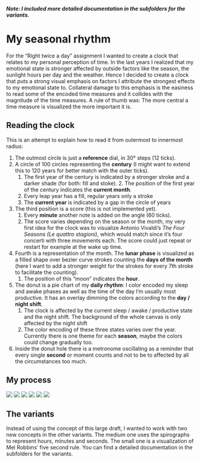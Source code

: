_**Note: I included more detailed documentation in the subfolders for the variants.**_

# My seasonal rhythm

For the “Right twice a day” assignment I wanted to create a clock that relates to my personal perception of time. In the last years I realized that my emotional state is stronger affected by outside factors like the season, the sunlight hours per day and the weather. Hence I decided to create a clock that puts a strong visual emphasis on factors I attribute the strongest effects to my emotional state to. Collateral damage to this emphasis is the easiness to read some of the encoded time measures and it collides with the magnitude of the time measures. A rule of thumb was: The more central a time measure is visualized the more important it is.


## Reading the clock

This is an attempt to explain how to read it from outermost to innermost radius:

1. The outmost circle is just a **reference** dial, in 30° steps (12 ticks).
2. A circle of 100 circles representing the **century** (I might want to extend this to 120 years for better match with the outer ticks).
    1. The first year of the century is indicated by a stronger stroke and a darker shade (for both: fill and stoke).
        2. The position of the first year of the century indicates the **current month**.
    2. Every leap year has a fill, regular years only a stroke
    3. The **current year** is indicated by a gap in the circle of years
3. The third position is a score (this is not implemented yet).
    1. Every **minute** another note is added on the angle (60 ticks).
    2. The score varies depending on the season or the month, my very first idea for the clock was to visualize Antonio Vivaldi’s _The Four Seasons (Le quattro stagioni)_, which would match since it’s four concerti with three movements each. The score could just repeat or restart for example at the wake up time.
4. Fourth is a representation of the month. The **lunar phase** is visualized as a filled shape over bezier curve strokes counting the **days of the month** (here I want to add a stronger weight for the strokes for every 7th stroke to facilitate the counting).
    1. The position of this “moon” indicates the **hour**.
5. The donut is a pie chart of my **daily rhythm**: I color encoded my sleep and awake phases as well as the time of the day I’m usually most productive. It has an overlay dimming the colors according to the **day / night shift**.
    1. The clock is affected by the current sleep / awake / productive state and the night shift. The background of the whole canvas is only affected by the night shift
    2. The color encoding of these three states varies over the year. Currently there is one theme for each **season**, maybe the colors could change gradually too.
6.  Inside the donut hole there is a metronome oscillating as a reminder that every single **second** or moment counts and not to be to affected by all the circumstances too much.

## My process

<img src="assets/01-hand-draft.jpg" />
<img src="assets/02-illustrator-draft.png" />
<img src="assets/03-illustrator-draft.png" />
<img src="assets/04-illustrator-draft.png" />
<img src="assets/05-notes.jpg" />
<img src="assets/06-notes.jpg" />


## The variants

Instead of using the concept of this large draft, I wanted to work with two new concepts in the other variants. The medium one uses the spirographs to represent hours, minutes and seconds. The small one is a visualization of Mel Robbins’ five second rule. You can find a detailed documentation in the subfolders for the variants.
